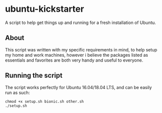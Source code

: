 # ubuntu-kickstarter

A script to help get things up and running for a fresh installation of Ubuntu.

## About

This script was written with my specific requirements in mind, to help setup my home and work machines, however i believe the packages listed as essentials and favorites are both very handy and useful to everyone.

## Running the script

The script works perfectly for Ubuntu 16.04/18.04 LTS, and can be easily run as such:

```
chmod +x setup.sh bionic.sh other.sh
./setup.sh
```
